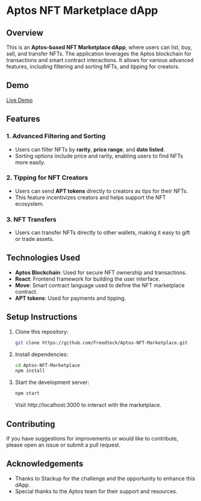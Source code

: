 # Aptos NFT Marketplace dApp

## Overview

This is an **Aptos-based NFT Marketplace dApp**, where users can list, buy, sell, and transfer NFTs. The application leverages the Aptos blockchain for transactions and smart contract interactions. It allows for various advanced features, including filtering and sorting NFTs, and tipping for creators.

## Demo

[Live Demo](https://aptos-nft-marketplace-blush.vercel.app/)

## Features

### 1. **Advanced Filtering and Sorting**

- Users can filter NFTs by **rarity**, **price range**, and **date listed**.
- Sorting options include price and rarity, enabling users to find NFTs more easily.

### 2. **Tipping for NFT Creators**

- Users can send **APT tokens** directly to creators as tips for their NFTs.
- This feature incentivizes creators and helps support the NFT ecosystem.

### 3. **NFT Transfers**

- Users can transfer NFTs directly to other wallets, making it easy to gift or trade assets.

## Technologies Used

- **Aptos Blockchain**: Used for secure NFT ownership and transactions.
- **React**: Frontend framework for building the user interface.
- **Move**: Smart contract language used to define the NFT marketplace contract.
- **APT tokens**: Used for payments and tipping.

## Setup Instructions

1. Clone this repository:

   ```bash
   git clone https://github.com/Freedteck/Aptos-NFT-Marketplace.git
   ```

2. Install dependencies:
   ```bash
   cd Aptos-NFT-Marketplace
   npm install
   ```
3. Start the development server:
   ```bash
   npm start
   ```
   Visit http://localhost:3000 to interact with the marketplace.

## Contributing

If you have suggestions for improvements or would like to contribute, please open an issue or submit a pull request.

## Acknowledgements

- Thanks to Stackup for the challenge and the opportunity to enhance this dApp.
- Special thanks to the Aptos team for their support and resources.
